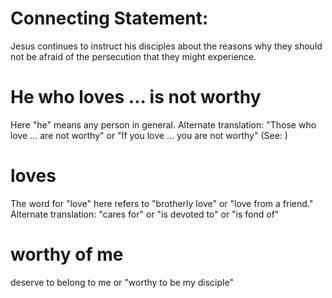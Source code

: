 
# Connecting Statement:
Jesus continues to instruct his disciples about the reasons why they should not be afraid of the persecution that they might experience.

# He who loves ... is not worthy
Here "he" means any person in general. Alternate translation: "Those who love ... are not worthy" or "If you love ... you are not worthy" (See: )

# loves
The word for "love" here refers to "brotherly love" or "love from a friend." Alternate translation: "cares for" or "is devoted to" or "is fond of"

# worthy of me
deserve to belong to me or "worthy to be my disciple"